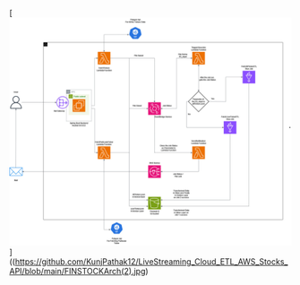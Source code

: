 [![Application architecture](https://github.com/KunjPathak12/LiveStreaming_Cloud_ETL_AWS_Stocks_API/blob/main/FINSTOCKArch(2).jpg)]((https://github.com/KunjPathak12/LiveStreaming_Cloud_ETL_AWS_Stocks_API/blob/main/FINSTOCKArch(2).jpg)

